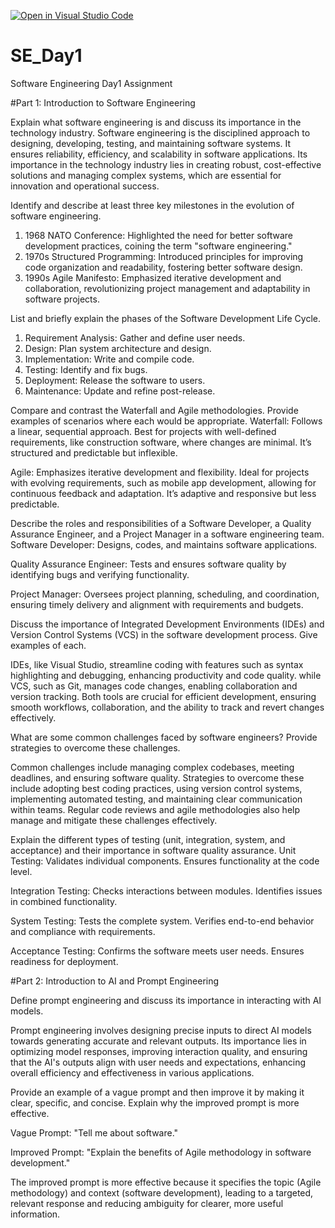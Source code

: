 [![Open in Visual Studio Code](https://classroom.github.com/assets/open-in-vscode-2e0aaae1b6195c2367325f4f02e2d04e9abb55f0b24a779b69b11b9e10269abc.svg)](https://classroom.github.com/online_ide?assignment_repo_id=15573625&assignment_repo_type=AssignmentRepo)
# SE_Day1
Software Engineering Day1 Assignment

#Part 1: Introduction to Software Engineering

Explain what software engineering is and discuss its importance in the technology industry.
Software engineering is the disciplined approach to designing, developing, testing, and maintaining software systems. It ensures reliability, efficiency, and scalability in software applications. Its importance in the technology industry lies in creating robust, cost-effective solutions and managing complex systems, which are essential for innovation and operational success.


Identify and describe at least three key milestones in the evolution of software engineering.
1. 1968 NATO Conference: Highlighted the need for better software development practices, coining the term "software engineering."
2. 1970s Structured Programming: Introduced principles for improving code organization and readability, fostering better software design.
3. 1990s Agile Manifesto: Emphasized iterative development and collaboration, revolutionizing project management and adaptability in software projects.


List and briefly explain the phases of the Software Development Life Cycle.
1. Requirement Analysis: Gather and define user needs.
2. Design: Plan system architecture and design.
3. Implementation: Write and compile code.
4. Testing: Identify and fix bugs.
5. Deployment: Release the software to users.
6. Maintenance: Update and refine post-release.


Compare and contrast the Waterfall and Agile methodologies. Provide examples of scenarios where each would be appropriate.
Waterfall: Follows a linear, sequential approach. Best for projects with well-defined requirements, like construction software, where changes are minimal. It’s structured and predictable but inflexible.

Agile: Emphasizes iterative development and flexibility. Ideal for projects with evolving requirements, such as mobile app development, allowing for continuous feedback and adaptation. It’s adaptive and responsive but less predictable.


Describe the roles and responsibilities of a Software Developer, a Quality Assurance Engineer, and a Project Manager in a software engineering team.
Software Developer: Designs, codes, and maintains software applications. 

Quality Assurance Engineer: Tests and ensures software quality by identifying bugs and verifying functionality.

Project Manager: Oversees project planning, scheduling, and coordination, ensuring timely delivery and alignment with requirements and budgets.


Discuss the importance of Integrated Development Environments (IDEs) and Version Control Systems (VCS) in the software development process. Give examples of each.

IDEs, like Visual Studio, streamline coding with features such as syntax highlighting and debugging, enhancing productivity and code quality.
while VCS, such as Git, manages code changes, enabling collaboration and version tracking. Both tools are crucial for efficient development, ensuring smooth workflows, collaboration, and the ability to track and revert changes effectively.


What are some common challenges faced by software engineers? Provide strategies to overcome these challenges.

Common challenges include managing complex codebases, meeting deadlines, and ensuring software quality. Strategies to overcome these include adopting best coding practices, using version control systems, implementing automated testing, and maintaining clear communication within teams. Regular code reviews and agile methodologies also help manage and mitigate these challenges effectively.

Explain the different types of testing (unit, integration, system, and acceptance) and their importance in software quality assurance.
Unit Testing: Validates individual components. Ensures functionality at the code level.

Integration Testing: Checks interactions between modules. Identifies issues in combined functionality.

System Testing: Tests the complete system. Verifies end-to-end behavior and compliance with requirements.

Acceptance Testing: Confirms the software meets user needs. Ensures readiness for deployment.

#Part 2: Introduction to AI and Prompt Engineering


Define prompt engineering and discuss its importance in interacting with AI models.

Prompt engineering involves designing precise inputs to direct AI models towards generating accurate and relevant outputs. Its importance lies in optimizing model responses, improving interaction quality, and ensuring that the AI's outputs align with user needs and expectations, enhancing overall efficiency and effectiveness in various applications.

Provide an example of a vague prompt and then improve it by making it clear, specific, and concise. Explain why the improved prompt is more effective.

Vague Prompt: "Tell me about software."

Improved Prompt: "Explain the benefits of Agile methodology in software development."

The improved prompt is more effective because it specifies the topic (Agile methodology) and context (software development), leading to a targeted, relevant response and reducing ambiguity for clearer, more useful information.
